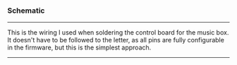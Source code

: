 ### Schematic
---
This is the wiring I used when soldering the control board for the music box. It doesn't have to be followed to the letter, as all pins are fully configurable in the firmware, but this is the simplest approach.

---